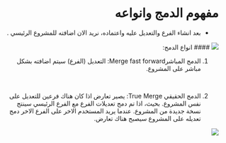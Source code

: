 
# <div dir=rtl>مفهوم الدمج وانواعه</dir>

<div dir=rtl>

* بعد انشاء الفرع والتعديل عليه واعتماده، نريد الان اضافته للمشروع الرئيسي .
<img src="https://res.cloudinary.com/duuconncq/image/upload/v1618407703/merge_concept_pzowmh.png"/>
####  انواع الدمج:

1. الدمج المباشرMerge fast forward: التعديل (الفرع) سيتم اضافته بشكل مباشر على المشروع.
<br>

2. الدمج الحقيقي True Merge: يصير تعارض اذا كان هناك فرعين للتعديل على نفس المشروع. بحيث، اذا تم دمج تعديلات الفرع مع الفرع الرئيسي سينتج نسخة جديدة من المشروع. عندما يريد المستخدم الاخر على الفرع الاخر دمج تعديله على المشروع سيصبح هناك تعارض.
<img src="https://res.cloudinary.com/duuconncq/image/upload/v1618407704/Merge_vrkq2s.png"/>

 </dir>

